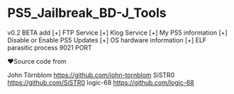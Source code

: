 # PS5_Jailbreak_BD-J_Tools

v0.2 BETA
add
[+] FTP Service 
[+] Klog Service 
[+] My PS5 information
[+] Disable or Enable PS5 Updates
[+] OS hardware information
[+] ELF parasitic process  9021 PORT

❤️Source code from

John Törnblom
https://github.com/john-tornblom
SiSTR0
https://github.com/SiSTR0
logic-68
https://github.com/logic-68


